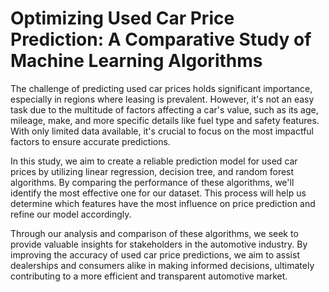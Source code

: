 # Optimizing Used Car Price Prediction: A Comparative Study of Machine Learning Algorithms

The challenge of predicting used car prices holds significant importance, especially in regions where leasing is prevalent. However, it's not an easy task due to the multitude of factors affecting a car's value, such as its age, mileage, make, and more specific details like fuel type and safety features. With only limited data available, it's crucial to focus on the most impactful factors to ensure accurate predictions.

In this study, we aim to create a reliable prediction model for used car prices by utilizing linear regression, decision tree, and random forest algorithms. By comparing the performance of these algorithms, we'll identify the most effective one for our dataset. This process will help us determine which features have the most influence on price prediction and refine our model accordingly.

Through our analysis and comparison of these algorithms, we seek to provide valuable insights for stakeholders in the automotive industry. By improving the accuracy of used car price predictions, we aim to assist dealerships and consumers alike in making informed decisions, ultimately contributing to a more efficient and transparent automotive market.
